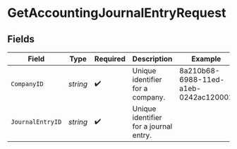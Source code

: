 # GetAccountingJournalEntryRequest


## Fields

| Field                                  | Type                                   | Required                               | Description                            | Example                                |
| -------------------------------------- | -------------------------------------- | -------------------------------------- | -------------------------------------- | -------------------------------------- |
| `CompanyID`                            | *string*                               | :heavy_check_mark:                     | Unique identifier for a company.       | 8a210b68-6988-11ed-a1eb-0242ac120002   |
| `JournalEntryID`                       | *string*                               | :heavy_check_mark:                     | Unique identifier for a journal entry. |                                        |